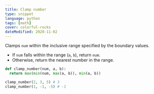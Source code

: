 ```yaml
---
title: Clamp number
type: snippet
language: python
tags: [math]
cover: colorful-rocks
dateModified: 2020-11-02
---
```


Clamps `num` within the inclusive range specified by the boundary values.

- If `num` falls within the range (`a`, `b`), return `num`.
- Otherwise, return the nearest number in the range.

```py
def clamp_number(num, a, b):
  return max(min(num, max(a, b)), min(a, b))
```

```py
clamp_number(2, 3, 5) # 3
clamp_number(1, -1, -5) # -1
```
